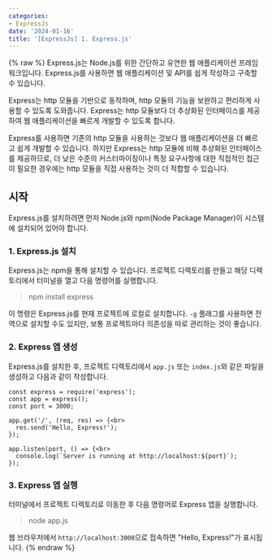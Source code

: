 ```yaml
---
categories:
- ExpressJs
date: '2024-01-16'
title: '[ExpressJs] 1. Express.js'
---
```


{% raw %}
Express.js는 Node.js를 위한 간단하고 유연한 웹 애플리케이션 프레임워크입니다. Express.js를 사용하면 웹 애플리케이션 및 API를 쉽게 작성하고 구축할 수 있습니다.

Express는 http 모듈을 기반으로 동작하며, http 모듈의 기능을 보완하고 편리하게 사용할 수 있도록 도와줍니다. Express는 http 모듈보다 더 추상화된 인터페이스를 제공하여 웹 애플리케이션을 빠르게 개발할 수 있도록 합니다.

Express를 사용하면 기존의 http 모듈을 사용하는 것보다 웹 애플리케이션을 더 빠르고 쉽게 개발할 수 있습니다. 하지만 Express는 http 모듈에 비해 추상화된 인터페이스를 제공하므로, 더 낮은 수준의 커스터마이징이나 특정 요구사항에 대한 직접적인 접근이 필요한 경우에는 http 모듈을 직접 사용하는 것이 더 적합할 수 있습니다.

## 시작
Express.js를 설치하려면 먼저 Node.js와 npm(Node Package Manager)이 시스템에 설치되어 있어야 합니다.

### 1. Express.js 설치
Express.js는 npm을 통해 설치할 수 있습니다. 프로젝트 디렉토리를 만들고 해당 디렉토리에서 터미널을 열고 다음 명령어를 실행합니다.

> npm install express<br>

이 명령은 Express.js를 현재 프로젝트에 로컬로 설치합니다. `-g` 플래그를 사용하면 전역으로 설치할 수도 있지만, 보통 프로젝트마다 의존성을 따로 관리하는 것이 좋습니다.

### 2. Express 앱 생성
Express.js를 설치한 후, 프로젝트 디렉토리에서 `app.js` 또는 `index.js`와 같은 파일을 생성하고 다음과 같이 작성합니다.

```
const express = require('express');
const app = express();
const port = 3000;

app.get('/', (req, res) => {<br>
  res.send('Hello, Express!');
});

app.listen(port, () => {<br>
  console.log(`Server is running at http://localhost:${port}`);
});
```

### 3. Express 앱 실행
터미널에서 프로젝트 디렉토리로 이동한 후 다음 명령어로 Express 앱을 실행합니다.

> node app.js<br>
        
웹 브라우저에서 `http://localhost:3000`으로 접속하면 "Hello, Express!"가 표시됩니다.
{% endraw %}